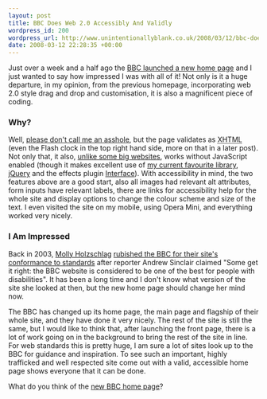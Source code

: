 ```yaml
--- 
layout: post
title: BBC Does Web 2.0 Accessibly And Validly
wordpress_id: 200
wordpress_url: http://www.unintentionallyblank.co.uk/2008/03/12/bbc-does-web-20-accessibly-and-validly/
date: 2008-03-12 22:28:35 +00:00
---
```

<p>Just over a week and a half ago the <a href="http://www.bbc.co.uk/">BBC launched a new home page</a> and I just wanted to say how impressed I was with all of it! Not only is it a huge departure, in my opinion, from the previous homepage, incorporating web 2.0 style drag and drop and customisation, it is also a magnificent piece of coding.</p>

<h3>Why?</h3>

<p>Well, <a href="http://jeffcroft.com/blog/2008/feb/24/your-markup-validator/">please don't call me an asshole</a>, but the page validates as <abbr title="eXtensible Hyper Text Markup Language">XHTML</abbr> (even the Flash clock in the top right hand side, more on that in a later post). Not only that, it also, <a href="http://www.unintentionallyblank.co.uk/2007/10/18/web-accessibility-javascript/">unlike some big websites</a>, works without JavaScript enabled (though it makes excellent use of <a href="http://www.unintentionallyblank.co.uk/2008/02/07/the-javascript-library-trap/">my current favourite library</a>, <a href="http://jquery.com">jQuery</a> and the effects plugin <a href="http://interface.eyecon.ro/">Interface</a>). With accessibility in mind, the two features above are a good start, also all images had relevant alt attributes, form inputs have relevant labels, there are links for accessibility help for the whole site and display options to change the colour scheme and size of the text. I even visited the site on my mobile, using Opera Mini, and everything worked very nicely.</p>

<h3>I Am Impressed</h3>

<p>Back in 2003, <a href="http://molly.com">Molly Holzschlag</a> <a href="http://www.webstandards.org/2003/09/18/a-closed-mouth-gathers-no-wasps-bbc-conformance-problems/">rubished the BBC for their site's conformance to standards</a> after reporter Andrew Sinclair claimed "Some get it right: the BBC website is considered to be one of the best for people with disabilities". It has been a long time and I don't know what version of the site she looked at then, but the new home page should change her mind now.</p>

<p>The BBC has changed up its home page, the main page and flagship of their whole site, and they have done it very nicely. The rest of the site is still the same, but I would like to think that, after launching the front page, there is a lot of work going on in the background to bring the rest of the site in line. For web standards this is pretty huge, I am sure a lot of sites look up to the BBC for guidance and inspiration. To see such an important, highly trafficked and well respected site come out with a valid, accessible home page shows everyone that it can be done.</p>

<p>What do you think of the <a href="http://www.bbc.co.uk">new BBC home page</a>?</p>

